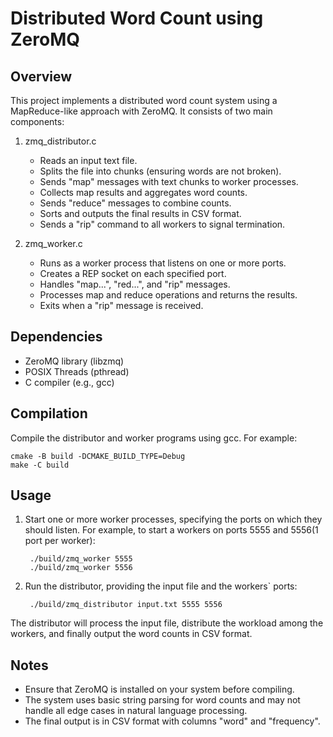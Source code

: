 Distributed Word Count using ZeroMQ
=====================================

Overview
--------
This project implements a distributed word count system using a MapReduce-like approach with ZeroMQ. It consists of two main components:

1. zmq_distributor.c
   - Reads an input text file.
   - Splits the file into chunks (ensuring words are not broken).
   - Sends "map" messages with text chunks to worker processes.
   - Collects map results and aggregates word counts.
   - Sends "reduce" messages to combine counts.
   - Sorts and outputs the final results in CSV format.
   - Sends a "rip" command to all workers to signal termination.

2. zmq_worker.c
   - Runs as a worker process that listens on one or more ports.
   - Creates a REP socket on each specified port.
   - Handles "map...", "red...", and "rip" messages.
   - Processes map and reduce operations and returns the results.
   - Exits when a "rip" message is received.

Dependencies
------------
- ZeroMQ library (libzmq)
- POSIX Threads (pthread)
- C compiler (e.g., gcc)

Compilation
-----------
Compile the distributor and worker programs using gcc. For example:

    cmake -B build -DCMAKE_BUILD_TYPE=Debug
    make -C build

Usage
-----
1. Start one or more worker processes, specifying the ports on which they should listen. For example, to start a workers on ports 5555 and 5556(1 port per worker):
   ```
    ./build/zmq_worker 5555
    ./build/zmq_worker 5556
2. Run the distributor, providing the input file and the workers` ports:
   ```
    ./build/zmq_distributor input.txt 5555 5556
The distributor will process the input file, distribute the workload among the workers, and finally output the word counts in CSV format.

Notes
-----
- Ensure that ZeroMQ is installed on your system before compiling.
- The system uses basic string parsing for word counts and may not handle all edge cases in natural language processing.
- The final output is in CSV format with columns "word" and "frequency".
